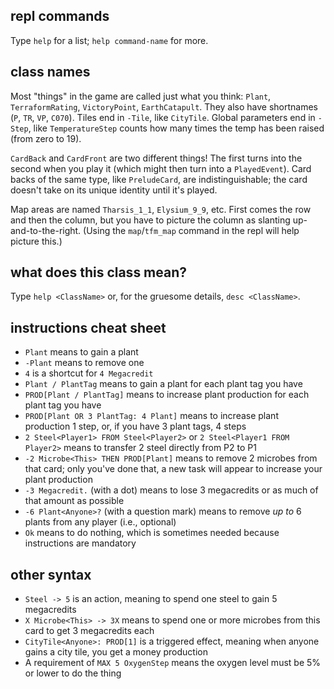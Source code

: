 ## repl commands

Type `help` for a list; `help command-name` for more.

## class names

Most "things" in the game are called just what you think: `Plant`, `TerraformRating`, `VictoryPoint`, `EarthCatapult`. They also have shortnames (`P`, `TR`, `VP`, `C070`). Tiles end in `-Tile`, like `CityTile`. Global parameters end in `-Step`, like `TemperatureStep` counts how many times the temp has been raised (from zero to 19).

`CardBack` and `CardFront` are two different things! The first turns into the second when you play it (which might then turn into a `PlayedEvent`). Card backs of the same type, like `PreludeCard`, are indistinguishable; the card doesn't take on its unique identity until it's played.

Map areas are named `Tharsis_1_1`, `Elysium_9_9`, etc. First comes the row and then the column, but you have to picture the column as slanting up-and-to-the-right. (Using the `map`/`tfm_map` command in the repl will help picture this.)

## what does this class mean?

Type `help <ClassName>` or, for the gruesome details, `desc <ClassName>`.

## instructions cheat sheet

* `Plant` means to gain a plant
* `-Plant` means to remove one
* `4` is a shortcut for `4 Megacredit`
* `Plant / PlantTag` means to gain a plant for each plant tag you have
* `PROD[Plant / PlantTag]` means to increase plant production for each plant tag you have
* `PROD[Plant OR 3 PlantTag: 4 Plant]` means to increase plant production 1 step, or, if you have 3 plant tags, 4 steps
* `2 Steel<Player1> FROM Steel<Player2>` or `2 Steel<Player1 FROM Player2>` means to transfer 2 steel directly from P2 to P1
* `-2 Microbe<This> THEN PROD[Plant]` means to remove 2 microbes from that card; only you've done that, a new task will appear to increase your plant production
* `-3 Megacredit.` (with a dot) means to lose 3 megacredits or as much of that amount as possible
* `-6 Plant<Anyone>?` (with a question mark) means to remove *up to* 6 plants from any player (i.e., optional)
* `Ok` means to do nothing, which is sometimes needed because instructions are mandatory

## other syntax

* `Steel -> 5` is an action, meaning to spend one steel to gain 5 megacredits
* `X Microbe<This> -> 3X` means to spend one or more microbes from this card to get 3 megacredits each
* `CityTile<Anyone>: PROD[1]` is a triggered effect, meaning when anyone gains a city tile, you get a money production
* A requirement of `MAX 5 OxygenStep` means the oxygen level must be 5% or lower to do the thing
